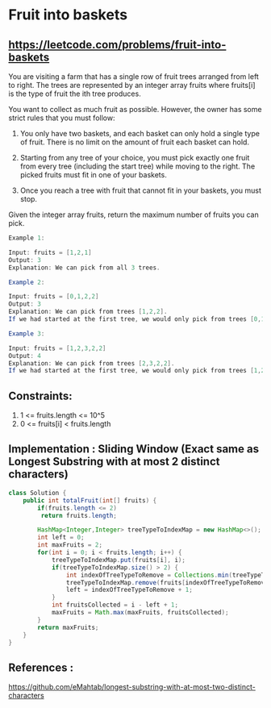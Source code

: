 # Fruit into baskets
## https://leetcode.com/problems/fruit-into-baskets
You are visiting a farm that has a single row of fruit trees arranged from left to right. The trees are represented by an integer array fruits where fruits[i] is the type of fruit the ith tree produces.

You want to collect as much fruit as possible. However, the owner has some strict rules that you must follow:

1. You only have two baskets, and each basket can only hold a single type of fruit. There is no limit on the amount of fruit each basket can hold.

2. Starting from any tree of your choice, you must pick exactly one fruit from every tree (including the start tree) while moving to the right. The picked fruits must fit in one of your baskets.

3. Once you reach a tree with fruit that cannot fit in your baskets, you must stop.

Given the integer array fruits, return the maximum number of fruits you can pick.
```java
Example 1:

Input: fruits = [1,2,1]
Output: 3
Explanation: We can pick from all 3 trees.

Example 2:

Input: fruits = [0,1,2,2]
Output: 3
Explanation: We can pick from trees [1,2,2].
If we had started at the first tree, we would only pick from trees [0,1].

Example 3:

Input: fruits = [1,2,3,2,2]
Output: 4
Explanation: We can pick from trees [2,3,2,2].
If we had started at the first tree, we would only pick from trees [1,2].
```

## Constraints:
1. 1 <= fruits.length <= 10^5
2. 0 <= fruits[i] < fruits.length

## Implementation : Sliding Window (Exact same as Longest Substring with at most 2 distinct characters)
```java
class Solution {
    public int totalFruit(int[] fruits) {
        if(fruits.length <= 2)
         return fruits.length;

        HashMap<Integer,Integer> treeTypeToIndexMap = new HashMap<>();
        int left = 0;
        int maxFruits = 2;
        for(int i = 0; i < fruits.length; i++) {
            treeTypeToIndexMap.put(fruits[i], i);
            if(treeTypeToIndexMap.size() > 2) {
                int indexOfTreeTypeToRemove = Collections.min(treeTypeToIndexMap.values());
                treeTypeToIndexMap.remove(fruits[indexOfTreeTypeToRemove]);
                left = indexOfTreeTypeToRemove + 1;
            }
            int fruitsCollected = i - left + 1;
            maxFruits = Math.max(maxFruits, fruitsCollected);
        } 
        return maxFruits;
    }
}
```

## References :
https://github.com/eMahtab/longest-substring-with-at-most-two-distinct-characters
